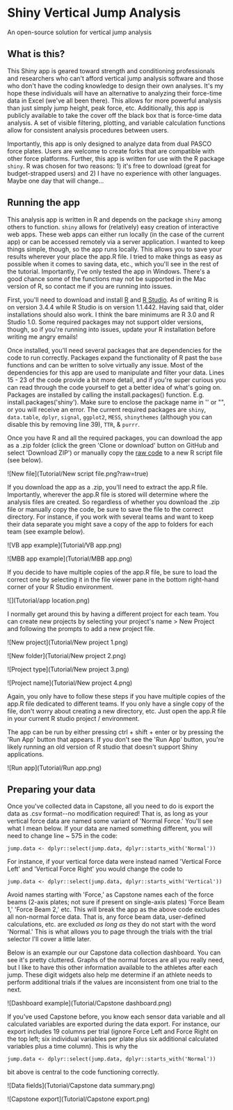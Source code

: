 # Shiny Vertical Jump Analysis
An open-source solution for vertical jump analysis

## What is this?
This Shiny app is geared toward strength and conditioning professionals and researchers who can't afford vertical jump analysis software and those who don't have the coding knowledge to design their own analyses. It's my hope these individuals will have an alternative to analyzing their force-time data in Excel (we've all been there). This allows for more powerful analysis than just simply jump height, peak force, etc. Additionally, this app is publicly available to take the cover off the black box that is force-time data analysis. A set of visible filtering, plotting, and variable calculation functions allow for consistent analysis procedures between users. 

Importantly, this app is only designed to analyze data from dual PASCO force plates. Users are welcome to create forks that are compatible with other force platforms. Further, this app is written for use with the R package ```shiny```. R was chosen for two reasons: 1) it's free to download (great for budget-strapped users) and 2) I have no experience with other languages. Maybe one day that will change...

## Running the app
This analysis app is written in R and depends on the package ```shiny``` among others to function. ```shiny``` allows for (relatively) easy creation of interactive web apps. These web apps can either run locally (in the case of the current app) or can be accessed remotely via a server application. I wanted to keep things simple, though, so the app runs locally. This allows you to save your results wherever your place the app.R file. I tried to make things as easy as possible when it comes to saving data, etc., which you'll see in the rest of the tutorial. Importantly, I've only tested the app in Windows. There's a good chance some of the functions may not be supported in the Mac version of R, so contact me if you are running into issues.

First, you'll need to download and install [R](https://cran.r-project.org/mirrors.html) and [R Studio](https://www.rstudio.com/products/rstudio/). As of writing R is on version 3.4.4 while R Studio is on version 1.1.442. Having said that, older installations should also work. I think the bare minimums are R 3.0 and R Studio 1.0. Some required packages may not support older versions, though, so if you're running into issues, update your R installation before writing me angry emails!

Once installed, you'll need several packages that are dependencies for the code to run correctly. Packages expand the functionality of R past the ```base``` functions and can be written to solve virtually any issue. Most of the dependencies for this app are used to manipulate and filter your data. Lines 15 - 23 of the code provide a bit more detail, and if you're super curious you can read through the code yourself to get a better idea of what's going on. Packages are installed by calling the install.packages() function. E.g. install.packages('shiny'). Make sure to enclose the package name in '' or "", or you will receive an error. The current required packages are ```shiny```, ```data.table```, ```dplyr```, ```signal```, ```ggplot2```, ```MESS```, ```shinythemes``` (although you can disable this by removing line 39), ```TTR```, & ```purrr```.

Once you have R and all the required packages, you can download the app as a .zip folder (click the green 'Clone or download' button on GitHub and select 'Download ZIP') or manually copy the [raw code](https://raw.githubusercontent.com/mattsams89/shiny-vertical-jump/master/app.R) to a new R script file (see below).

![New file](Tutorial/New script file.png?raw=true)  

If you download the app as a .zip, you'll need to extract the app.R file. Importantly, wherever the app.R file is stored will determine where the analysis files are created. So regardless of whether you download the .zip file or manually copy the code, be sure to save the file to the correct directory. For instance, if you work with several teams and want to keep their data separate you might save a copy of the app to folders for each team (see example below). 

![VB app example](Tutorial/VB app.png)

![MBB app example](Tutorial/MBB app.png)  

If you decide to have multiple copies of the app.R file, be sure to load the correct one by selecting it in the file viewer pane in the bottom right-hand corner of your R Studio environment.

![](Tutorial/app location.png)

I normally get around this by having a different project for each team. You can create new projects by selecting your project's name > New Project and following the prompts to add a new project file.

![New project](Tutorial/New project 1.png) 

![New folder](Tutorial/New project 2.png) 

![Project type](Tutorial/New project 3.png) 

![Project name](Tutorial/New project 4.png) 

Again, you only have to follow these steps if you have multiple copies of the app.R file dedicated to different teams. If you only have a single copy of the file, don't worry about creating a new directory, etc. Just open the app.R file in your current R studio project / environment. 

The app can be run by either pressing ctrl + shift + enter or by pressing the 'Run App' button that appears. If you don't see the 'Run App' button, you're likely running an old version of R studio that doesn't support Shiny applications.

![Run app](Tutorial/Run app.png)

## Preparing your data

Once you've collected data in Capstone, all you need to do is export the data as .csv format--no modification required! That is, as long as your vertical force data are named some variant of 'Normal Force.' You'll see what I mean below. If your data are named something different, you will need to change line ~ 575 in the code:

```
jump.data <- dplyr::select(jump.data, dplyr::starts_with('Normal'))
```

For instance, if your vertical force data were instead named 'Vertical Force Left' and 'Vertical Force Right' you would change the code to

```
jump.data <- dplyr::select(jump.data, dplyr::starts_with('Vertical'))
```

Avoid names starting with 'Force,' as Capstone names each of the force beams (2-axis plates; not sure if present on single-axis plates) 'Force Beam 1,' 'Force Beam 2,' etc. This will break the app as the above code excludes all non-normal force data. That is, any force beam data, user-defined calculations, etc. are excluded *as long as* they do not start with the word 'Normal.' This is what allows you to page through the trials with the trial selector I'll cover a little later.

Below is an example our our Capstone data collection dashboard. You can see it's pretty cluttered. Graphs of the normal forces are all you really need, but I like to have this other information available to the athletes after each jump. These digit widgets also help me determine if an athlete needs to perform additional trials if the values are inconsistent from one trial to the next.

![Dashboard example](Tutorial/Capstone dashboard.png)

If you've used Capstone before, you know each sensor data variable and all calculated variables are exported during the data export. For instance, our export includes 19 columns per trial (ignore Force Left and Force Right on the top left; six individual variables per plate plus six additional calculated variables plus a time column). This is why the 
```
jump.data <- dplyr::select(jump.data, dplyr::starts_with('Normal'))
```
bit above is central to the code functioning correctly.

![Data fields](Tutorial/Capstone data summary.png)

![Capstone export](Tutorial/Capstone export.png)